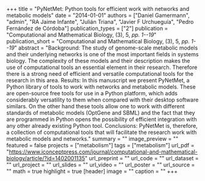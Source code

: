 +++
title = "PyNetMet: Python tools for efficient work with networks and metabolic models"
date = "2014-01-01"
authors = ["Daniel Gamermann", "admin", "RA Jaime Infante", "Julián Triana", "Javier F Urchueguía", "Pedro Fernández de Córdoba"]
publication_types = ["2"]
publication = "Computational and Mathematical Biology, (3), 5, _pp. 1--19_"
publication_short = "Computational and Mathematical Biology, (3), 5, _pp. 1--19_"
abstract = "Background: The study of genome-scale metabolic models and their underlying networks is one of the most important fields in systems biology. The complexity of these models and their description makes the use of computational tools an essential element in their research. Therefore there is a strong need of efficient and versatile computational tools for the research in this area. Results: In this manuscript we present PyNetMet, a Python library of tools to work with networks and metabolic models. These are open-source free tools for use in a Python platform, which adds considerably versatility to them when compared with their desktop software similars. On the other hand these tools allow one to work with different standards of metabolic models (OptGene and SBML) and the fact that they are programmed in Python opens the possibility of efficient integration with any other already existing Python tool. Conclusions: PyNetMet is, therefore, a collection of computational tools that will facilitate the research work with metabolic models and networks."
summary = ""
image_preview = ""
featured = false
projects = ["metabolism"]
tags = ["metabolism"]
url_pdf = "https://www.iconceptpress.com/journal/computational-and-mathematical-biology/article/?id=1402001135"
url_preprint = ""
url_code = ""
url_dataset = ""
url_project = ""
url_slides = ""
url_video = ""
url_poster = ""
url_source = ""
math = true
highlight = true
[header]
image = ""
caption = ""
+++
